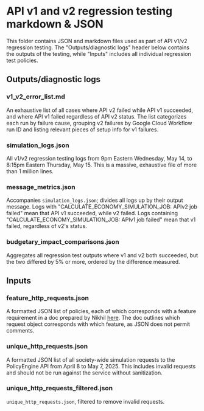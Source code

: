 # API v1 and v2 regression testing markdown & JSON
This folder contains JSON and markdown files used as part of API v1/v2 regression testing. The "Outputs/diagnostic logs" header below contains the outputs of the testing, while "Inputs" includes all individual regression test policies.

## Outputs/diagnostic logs

### v1_v2_error_list.md

An exhaustive list of all cases where API v2 failed while API v1 succeeded, and where API v1 failed regardless of API v2 status. The list categorizes each run by failure cause, grouping v2 failures by Google Cloud Workflow run ID and listing relevant pieces of setup info for v1 failures.

### simulation_logs.json

All v1/v2 regression testing logs from 9pm Eastern Wednesday, May 14, to 8:15pm Eastern Thursday, May 15. This is a massive, exhaustive file of more than 1 million lines.

### message_metrics.json

Accompanies `simulation_logs.json`; divides all logs up by their output message. Logs with "CALCULATE_ECONOMY_SIMULATION_JOB: APIv2 job failed" mean that API v1 succeeded, while v2 failed. Logs containing "CALCULATE_ECONOMY_SIMULATION_JOB: APIv1 job failed" mean that v1 failed, regardless of v2's status.

### budgetary_impact_comparisons.json

Aggregates all regression test outputs where v1 and v2 both succeeded, but the two differed by 5% or more, ordered by the difference measured.

## Inputs

### feature_http_requests.json

A formatted JSON list of policies, each of which corresponds with a feature requirement in a doc prepared by Nikhil [here](https://docs.google.com/document/d/1S1edqwPEvUuRisLHD0ih3hi9F-hQMRsnRpSEVVMBm1M/edit?tab=t.0#heading=h.cxuruc7p8lyx). The doc outlines which request object corresponds with which feature, as JSON does not permit comments.


### unique_http_requests.json

A formatted JSON list of all society-wide simulation requests to the PolicyEngine API from April 8 to May 7, 2025. This includes invalid requests and should not be run against the service without sanitization.

### unique_http_requests_filtered.json

`unique_http_requests.json`, filtered to remove invalid requests. 
